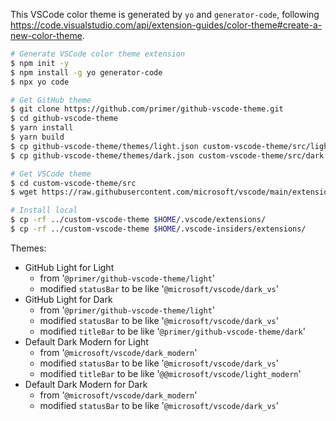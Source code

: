 This VSCode color theme is generated by `yo` and `generator-code`, following https://code.visualstudio.com/api/extension-guides/color-theme#create-a-new-color-theme.

```sh
# Generate VSCode color theme extension
$ npm init -y
$ npm install -g yo generator-code
$ npx yo code

# Get GitHub theme
$ git clone https://github.com/primer/github-vscode-theme.git
$ cd github-vscode-theme
$ yarn install
$ yarn build
$ cp github-vscode-theme/themes/light.json custom-vscode-theme/src/light.json
$ cp github-vscode-theme/themes/dark.json custom-vscode-theme/src/dark.json

# Get VSCode theme
$ cd custom-vscode-theme/src
$ wget https://raw.githubusercontent.com/microsoft/vscode/main/extensions/theme-defaults/themes/dark_modern.json https://raw.githubusercontent.com/microsoft/vscode/main/extensions/theme-defaults/themes/dark_plus.json https://raw.githubusercontent.com/microsoft/vscode/main/extensions/theme-defaults/themes/dark_vs.json https://raw.githubusercontent.com/microsoft/vscode/main/extensions/theme-defaults/themes/light_modern.json https://raw.githubusercontent.com/microsoft/vscode/main/extensions/theme-defaults/themes/light_plus.json https://raw.githubusercontent.com/microsoft/vscode/main/extensions/theme-defaults/themes/light_vs.json

# Install local
$ cp -rf ../custom-vscode-theme $HOME/.vscode/extensions/
$ cp -rf ../custom-vscode-theme $HOME/.vscode-insiders/extensions/
```

Themes:
* GitHub Light for Light
  * from '`@primer/github-vscode-theme/light`'
  * modified `statusBar` to be like '`@microsoft/vscode/dark_vs`'
* GitHub Light for Dark 
  * from '`@primer/github-vscode-theme/light`'
  * modified `statusBar` to be like '`@microsoft/vscode/dark_vs`'
  * modified `titleBar` to be like '`@primer/github-vscode-theme/dark`'
* Default Dark Modern for Light
  * from '`@microsoft/vscode/dark_modern`'
  * modified `statusBar` to be like '`@microsoft/vscode/dark_vs`'
  * modified `titleBar` to be like '`@@microsoft/vscode/light_modern`'
* Default Dark Modern for Dark 
  * from '`@microsoft/vscode/dark_modern`'
  * modified `statusBar` to be like '`@microsoft/vscode/dark_vs`'
